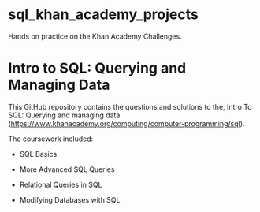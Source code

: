 # sql_khan_academy_projects
Hands on practice on the Khan Academy Challenges.

# Intro to SQL: Querying and Managing Data

This GitHub repository contains the questions and solutions to the, Intro To SQL: Querying and managing data (https://www.khanacademy.org/computing/computer-programming/sql).

The coursework included:

- SQL Basics

- More Advanced SQL Queries
- Relational Queries in SQL
- Modifying Databases with SQL
